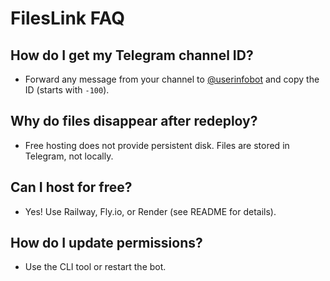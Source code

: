 # FilesLink FAQ

## How do I get my Telegram channel ID?
- Forward any message from your channel to [@userinfobot](https://t.me/userinfobot) and copy the ID (starts with `-100`).

## Why do files disappear after redeploy?
- Free hosting does not provide persistent disk. Files are stored in Telegram, not locally.

## Can I host for free?
- Yes! Use Railway, Fly.io, or Render (see README for details).

## How do I update permissions?
- Use the CLI tool or restart the bot.
